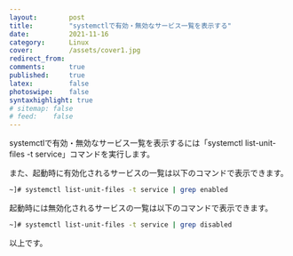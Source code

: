 ```yaml
---
layout:        post
title:         "systemctlで有効・無効なサービス一覧を表示する"
date:          2021-11-16
category:      Linux
cover:         /assets/cover1.jpg
redirect_from:
comments:      true
published:     true
latex:         false
photoswipe:    false
syntaxhighlight: true
# sitemap: false
# feed:    false
---
```


systemctlで有効・無効なサービス一覧を表示するには「systemctl list-unit-files -t service」コマンドを実行します。

また、起動時に有効化されるサービスの一覧は以下のコマンドで表示できます。
```bash
~]# systemctl list-unit-files -t service | grep enabled
```
起動時には無効化されるサービスの一覧は以下のコマンドで表示できます。
```bash
~]# systemctl list-unit-files -t service | grep disabled
```
以上です。

